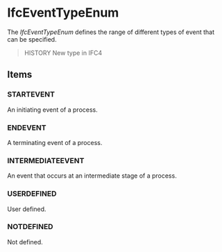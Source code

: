 # IfcEventTypeEnum

The _IfcEventTypeEnum_ defines the range of different types of event that can be specified.<!-- end of definition -->

> HISTORY New type in IFC4

## Items

### STARTEVENT
An initiating event of a process.

### ENDEVENT
A terminating event of a process.

### INTERMEDIATEEVENT
An event that occurs at an intermediate stage of a process.

### USERDEFINED
User defined.

### NOTDEFINED
Not defined.
